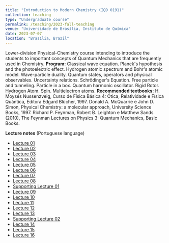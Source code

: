 ```yaml
---
title: "Introduction to Modern Chemistry (IQD 0191)"
collection: teaching
type: "Undergraduate course"
permalink: /teaching/2023-fall-teaching
venue: "Universidade de Brasília, Instituto de Química"
date: 2023-07-07
location: "Brasília, Brazil"
---
```


Lower-division Physical-Chemistry course intending to introduce the students to important concepts of Quantum Mechanics that are frequently used in Chemistry. **Program:** Classical wave equation. Planck's hypothesis and the photoelectric effect. Hydrogen atomic spectrum and Bohr's atomic model.  Wave-particle duality. Quantum states, operators and physical observables. Uncertainty relations. Schrödinger's Equation. Free particle and tunneling. Particle in a box. Quantum harmonic oscillator. Rigid Rotor. Hydrogen Atom. Spin. Multielectron atoms. **Recommended textbooks:** H. Moysés Nussenzveig, Curso de Física Básica 4: Ótica, Relatividade e Física Quântica, Editora Edgard Blücher, 1997. Donald A. McQuarrie e John D. Simon, Physical Chemistry: a molecular approach, University Science Books, 1997. Richard P. Feynman, Robert B. Leighton e Matthew Sands (2010), The Feynman Lectures on Physics 3: Quantum Mechanics, Basic Books.

**Lecture notes** (Portuguese language)
- [Lecture 01](http://gduarter.github.io/files/iqm/aula001.pdf)
- [Lecture 02](http://gduarter.github.io/files/iqm/aula002.pdf)
- [Lecture 03](http://gduarter.github.io/files/iqm/aula003.pdf)
- [Lecture 04](http://gduarter.github.io/files/iqm/aula004.pdf)
- [Lecture 05](http://gduarter.github.io/files/iqm/aula005.pdf)
- [Lecture 06](http://gduarter.github.io/files/iqm/aula006.pdf)
- [Lecture 07](http://gduarter.github.io/files/iqm/aula007.pdf)
- [Lecture 08](http://gduarter.github.io/files/iqm/aula008.pdf)
- [Supporting Lecture 01](http://gduarter.github.io/files/iqm/aula008b.pdf)
- [Lecture 09](http://gduarter.github.io/files/iqm/aula009.pdf)
- [Lecture 10](http://gduarter.github.io/files/iqm/aula010.pdf)
- [Lecture 11](http://gduarter.github.io/files/iqm/aula011.pdf)
- [Lecture 12](http://gduarter.github.io/files/iqm/aula012.pdf)
- [Lecture 13](http://gduarter.github.io/files/iqm/aula013.pdf)
- [Supporting Lecture 02](http://gduarter.github.io/files/iqm/aula013b.pdf)
- [Lecture 14](http://gduarter.github.io/files/iqm/aula014.pdf)
- [Lecture 15](http://gduarter.github.io/files/iqm/aula015.pdf)
- [Lecture 16](http://gduarter.github.io/files/iqm/aula016.pdf)
